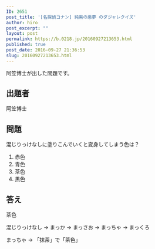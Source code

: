 ```yaml
---
ID: 2651
post_title: '[名探偵コナン] 純黒の悪夢 のダジャレクイズ'
author: hiro
post_excerpt: ""
layout: post
permalink: https://b.0218.jp/20160927213653.html
published: true
post_date: 2016-09-27 21:36:53
slug: 20160927213653.html
---
```

阿笠博士が出した問題です。
<!--more-->

## 出題者
阿笠博士

## 問題
混じりっけなしに塗りこんでいくと変身してしまう色は？

1. 赤色
2. 青色
3. 茶色
4. 黒色

## 答え
茶色

混じりっけなし
→ まっか
→ まっさお
→ まっちゃ
→ まっくろ

まっちゃ → 「抹茶」で「茶色」